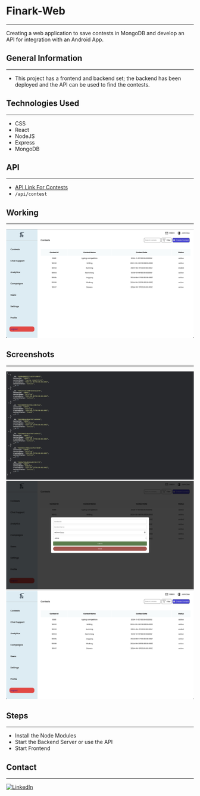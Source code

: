 # Finark-Web

---

Creating a web application to save contests in MongoDB and develop an API for integration with an Android App.

## General Information

---

- This project has a frontend and backend set; the backend has been deployed and the API can be used to find the contests.

## Technologies Used

---

- CSS
- React
- NodeJS
- Express
- MongoDB

## API

---

- [API Link For Contests](https://finark-backend.vercel.app/api/contest)
- `/api/contest`

## Working

---

[![Watch the video](https://raw.githubusercontent.com/TartejBrothers/Finark-Contests/main/readme/3.jpg)](https://raw.githubusercontent.com/TartejBrothers/Finark-Contests/main/readme/Finark-Web.mp4)

## Screenshots

---

![Screenshot 1](readme/1.jpg)
![Screenshot 2](readme/2.jpg)
![Screenshot 3](readme/3.jpg)

## Steps

---

- Install the Node Modules
- Start the Backend Server or use the API
- Start Frontend

## Contact

---

[![LinkedIn](https://cdn.jsdelivr.net/gh/devicons/devicon/icons/linkedin/linkedin-original.svg)](https://www.linkedin.com/in/tartej)

<style>
  img[alt="LinkedIn"] {
    width: 5%;
  }
</style>
